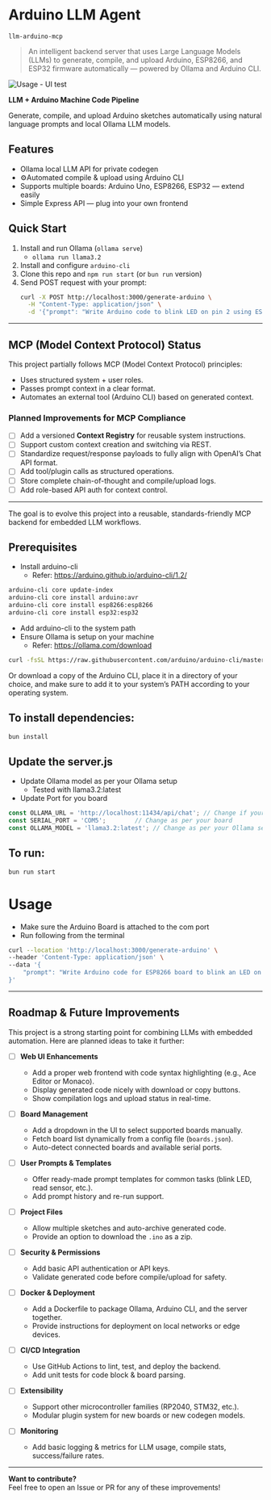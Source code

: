 # Arduino LLM Agent
```llm-arduino-mcp```

> An intelligent backend server that uses Large Language Models (LLMs) to generate, compile, and upload Arduino, ESP8266, and ESP32 firmware automatically — powered by Ollama and Arduino CLI.

![Usage - UI test](assets/usage1.png "Usage - UI test")

**LLM + Arduino Machine Code Pipeline**

Generate, compile, and upload Arduino sketches automatically using natural language prompts and local Ollama LLM models.

## Features

- Ollama local LLM API for private codegen
- ⚙Automated compile & upload using Arduino CLI
- Supports multiple boards: Arduino Uno, ESP8266, ESP32 — extend easily
- Simple Express API — plug into your own frontend


## Quick Start
1. Install and run Ollama (`ollama serve`)
   - ```ollama run llama3.2```
2. Install and configure `arduino-cli`
3. Clone this repo and `npm run start` (or `bun run` version)
4. Send POST request with your prompt:
   ```bash
   curl -X POST http://localhost:3000/generate-arduino \
     -H "Content-Type: application/json" \
     -d '{"prompt": "Write Arduino code to blink LED on pin 2 using ESP32."}'

---

## MCP (Model Context Protocol) Status

This project partially follows MCP (Model Context Protocol) principles:
- Uses structured system + user roles.
- Passes prompt context in a clear format.
- Automates an external tool (Arduino CLI) based on generated context.

### Planned Improvements for MCP Compliance

- [ ] Add a versioned **Context Registry** for reusable system instructions.
- [ ] Support custom context creation and switching via REST.
- [ ] Standardize request/response payloads to fully align with OpenAI’s Chat API format.
- [ ] Add tool/plugin calls as structured operations.
- [ ] Store complete chain-of-thought and compile/upload logs.
- [ ] Add role-based API auth for context control.

---

The goal is to evolve this project into a reusable, standards-friendly MCP backend for embedded LLM workflows.


## Prerequisites

- Install arduino-cli
  - Refer: https://arduino.github.io/arduino-cli/1.2/

```bash
arduino-cli core update-index
arduino-cli core install arduino:avr
arduino-cli core install esp8266:esp8266
arduino-cli core install esp32:esp32
```

  - Add arduino-cli to the system path
- Ensure Ollama is setup on your machine
  - Refer: https://ollama.com/download

```bash
curl -fsSL https://raw.githubusercontent.com/arduino/arduino-cli/master/install.sh | sh
```
Or download a copy of the Arduino CLI, place it in a directory of your choice, and make sure to add it to your system’s PATH according to your operating system.

## To install dependencies:

```bash
bun install
```

## Update the server.js

- Update Ollama model as per your Ollama setup
  - Tested with llama3.2:latest
- Update Port for you board
```typescript
const OLLAMA_URL = 'http://localhost:11434/api/chat'; // Change if your Ollama server is running on a different port
const SERIAL_PORT = 'COM5';        // Change as per your board
const OLLAMA_MODEL = 'llama3.2:latest'; // Change as per your Ollama setup
```

## To run:

```bash
bun run start
```

# Usage
- Make sure the Arduino Board is attached to the com port
- Run following from the terminal

```bash
curl --location 'http://localhost:3000/generate-arduino' \
--header 'Content-Type: application/json' \
--data '{
    "prompt": "Write Arduino code for ESP8266 board to blink an LED on pin LED_BUILTIN every 3 seconds. Do not include any libraries."
}'

```

---

## Roadmap & Future Improvements

This project is a strong starting point for combining LLMs with embedded automation. Here are planned ideas to take it further:

- [ ] **Web UI Enhancements**
  - Add a proper web frontend with code syntax highlighting (e.g., Ace Editor or Monaco).
  - Display generated code nicely with download or copy buttons.
  - Show compilation logs and upload status in real-time.

- [ ] **Board Management**
  - Add a dropdown in the UI to select supported boards manually.
  - Fetch board list dynamically from a config file (`boards.json`).
  - Auto-detect connected boards and available serial ports.

- [ ] **User Prompts & Templates**
  - Offer ready-made prompt templates for common tasks (blink LED, read sensor, etc.).
  - Add prompt history and re-run support.

- [ ] **Project Files**
  - Allow multiple sketches and auto-archive generated code.
  - Provide an option to download the `.ino` as a zip.

- [ ] **Security & Permissions**
  - Add basic API authentication or API keys.
  - Validate generated code before compile/upload for safety.

- [ ] **Docker & Deployment**
  - Add a Dockerfile to package Ollama, Arduino CLI, and the server together.
  - Provide instructions for deployment on local networks or edge devices.

- [ ] **CI/CD Integration**
  - Use GitHub Actions to lint, test, and deploy the backend.
  - Add unit tests for code block & board parsing.

- [ ] **Extensibility**
  - Support other microcontroller families (RP2040, STM32, etc.).
  - Modular plugin system for new boards or new codegen models.

- [ ] **Monitoring**
  - Add basic logging & metrics for LLM usage, compile stats, success/failure rates.

---

**Want to contribute?**  
Feel free to open an Issue or PR for any of these improvements!
